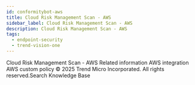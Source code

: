 ```yaml
---
id: conformitybot-aws
title: Cloud Risk Management Scan - AWS
sidebar_label: Cloud Risk Management Scan - AWS
description: Cloud Risk Management Scan - AWS
tags:
  - endpoint-security
  - trend-vision-one
---
```


 Cloud Risk Management Scan - AWS Related information AWS integration AWS custom policy © 2025 Trend Micro Incorporated. All rights reserved.Search Knowledge Base